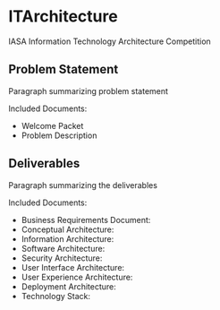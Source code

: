 # ITArchitecture
IASA Information Technology Architecture Competition

## Problem Statement

Paragraph summarizing problem statement

Included Documents: 
- Welcome Packet
- Problem Description

## Deliverables

Paragraph summarizing the deliverables

Included Documents:
- Business Requirements Document:
- Conceptual Architecture:
- Information Architecture:
- Software Architecture:
- Security Architecture:
- User Interface Architecture:
- User Experience Architecture:
- Deployment Architecture:
- Technology Stack:
